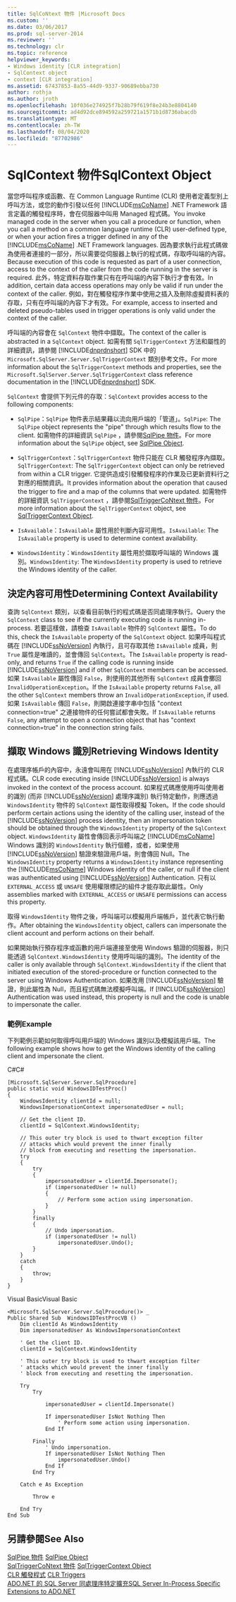 ```yaml
---
title: SqlCoNtext 物件 |Microsoft Docs
ms.custom: ''
ms.date: 03/06/2017
ms.prod: sql-server-2014
ms.reviewer: ''
ms.technology: clr
ms.topic: reference
helpviewer_keywords:
- Windows identity [CLR integration]
- SqlContext object
- context [CLR integration]
ms.assetid: 67437853-8a55-44d9-9337-90689ebba730
author: rothja
ms.author: jroth
ms.openlocfilehash: 10f036e274925f7b28b79f619f8e24b3e8804140
ms.sourcegitcommit: ad4d92dce894592a259721a1571b1d8736abacdb
ms.translationtype: MT
ms.contentlocale: zh-TW
ms.lasthandoff: 08/04/2020
ms.locfileid: "87702986"
---
```

# <a name="sqlcontext-object"></a><span data-ttu-id="b9d49-102">SqlContext 物件</span><span class="sxs-lookup"><span data-stu-id="b9d49-102">SqlContext Object</span></span>
  <span data-ttu-id="b9d49-103">當您呼叫程序或函數、在 Common Language Runtime (CLR) 使用者定義型別上呼叫方法，或您的動作引發以任何 [!INCLUDE[msCoName](../../includes/msconame-md.md)] .NET Framework 語言定義的觸發程序時，會在伺服器中叫用 Managed 程式碼。</span><span class="sxs-lookup"><span data-stu-id="b9d49-103">You invoke managed code in the server when you call a procedure or function, when you call a method on a common language runtime (CLR) user-defined type, or when your action fires a trigger defined in any of the [!INCLUDE[msCoName](../../includes/msconame-md.md)] .NET Framework languages.</span></span> <span data-ttu-id="b9d49-104">因為要求執行此程式碼做為使用者連接的一部分，所以需要從伺服器上執行的程式碼，存取呼叫端的內容。</span><span class="sxs-lookup"><span data-stu-id="b9d49-104">Because execution of this code is requested as part of a user connection, access to the context of the caller from the code running in the server is required.</span></span> <span data-ttu-id="b9d49-105">此外，特定資料存取作業只有在呼叫端的內容下執行才會有效。</span><span class="sxs-lookup"><span data-stu-id="b9d49-105">In addition, certain data access operations may only be valid if run under the context of the caller.</span></span> <span data-ttu-id="b9d49-106">例如，對在觸發程序作業中使用之插入及刪除虛擬資料表的存取，只有在呼叫端的內容下才有效。</span><span class="sxs-lookup"><span data-stu-id="b9d49-106">For example, access to inserted and deleted pseudo-tables used in trigger operations is only valid under the context of the caller.</span></span>  
  
 <span data-ttu-id="b9d49-107">呼叫端的內容會在 `SqlContext` 物件中擷取。</span><span class="sxs-lookup"><span data-stu-id="b9d49-107">The context of the caller is abstracted in a `SqlContext` object.</span></span> <span data-ttu-id="b9d49-108">如需有關 `SqlTriggerContext` 方法和屬性的詳細資訊，請參閱 [!INCLUDE[dnprdnshort](../../includes/dnprdnshort-md.md)] SDK 中的 `Microsoft.SqlServer.Server.SqlTriggerContext` 類別參考文件。</span><span class="sxs-lookup"><span data-stu-id="b9d49-108">For more information about the `SqlTriggerContext` methods and properties, see the `Microsoft.SqlServer.Server.SqlTriggerContext` class reference documentation in the [!INCLUDE[dnprdnshort](../../includes/dnprdnshort-md.md)] SDK.</span></span>  
  
 <span data-ttu-id="b9d49-109">`SqlContext` 會提供下列元件的存取：</span><span class="sxs-lookup"><span data-stu-id="b9d49-109">`SqlContext` provides access to the following components:</span></span>  
  
-   <span data-ttu-id="b9d49-110">`SqlPipe`：`SqlPipe` 物件表示結果藉以流向用戶端的「管道」。</span><span class="sxs-lookup"><span data-stu-id="b9d49-110">`SqlPipe`: The `SqlPipe` object represents the "pipe" through which results flow to the client.</span></span> <span data-ttu-id="b9d49-111">如需物件的詳細資訊 `SqlPipe` ，請參閱[SqlPipe 物件](sqlpipe-object.md)。</span><span class="sxs-lookup"><span data-stu-id="b9d49-111">For more information about the `SqlPipe` object, see [SqlPipe Object](sqlpipe-object.md).</span></span>  
  
-   <span data-ttu-id="b9d49-112">`SqlTriggerContext`：`SqlTriggerContext` 物件只能在 CLR 觸發程序內擷取。</span><span class="sxs-lookup"><span data-stu-id="b9d49-112">`SqlTriggerContext`: The `SqlTriggerContext` object can only be retrieved from within a CLR trigger.</span></span> <span data-ttu-id="b9d49-113">它提供造成引發觸發程序的作業及已更新資料行之對應的相關資訊。</span><span class="sxs-lookup"><span data-stu-id="b9d49-113">It provides information about the operation that caused the trigger to fire and a map of the columns that were updated.</span></span> <span data-ttu-id="b9d49-114">如需物件的詳細資訊 `SqlTriggerContext` ，請參閱[SqlTriggerCoNtext 物件](sqltriggercontext-object.md)。</span><span class="sxs-lookup"><span data-stu-id="b9d49-114">For more information about the `SqlTriggerContext` object, see [SqlTriggerContext Object](sqltriggercontext-object.md).</span></span>  
  
-   <span data-ttu-id="b9d49-115">`IsAvailable`：`IsAvailable` 屬性用於判斷內容可用性。</span><span class="sxs-lookup"><span data-stu-id="b9d49-115">`IsAvailable`: The `IsAvailable` property is used to determine context availability.</span></span>  
  
-   <span data-ttu-id="b9d49-116">`WindowsIdentity`：`WindowsIdentity` 屬性用於擷取呼叫端的 Windows 識別。</span><span class="sxs-lookup"><span data-stu-id="b9d49-116">`WindowsIdentity`: The `WindowsIdentity` property is used to retrieve the Windows identity of the caller.</span></span>  
  
## <a name="determining-context-availability"></a><span data-ttu-id="b9d49-117">決定內容可用性</span><span class="sxs-lookup"><span data-stu-id="b9d49-117">Determining Context Availability</span></span>  
 <span data-ttu-id="b9d49-118">查詢 `SqlContext` 類別，以查看目前執行的程式碼是否同處理序執行。</span><span class="sxs-lookup"><span data-stu-id="b9d49-118">Query the `SqlContext` class to see if the currently executing code is running in-process.</span></span> <span data-ttu-id="b9d49-119">若要這樣做，請檢查 `IsAvailable` 物件的 `SqlContext` 屬性。</span><span class="sxs-lookup"><span data-stu-id="b9d49-119">To do this, check the `IsAvailable` property of the `SqlContext` object.</span></span> <span data-ttu-id="b9d49-120">如果呼叫程式碼在 [!INCLUDE[ssNoVersion](../../includes/ssnoversion-md.md)] 內執行，且可存取其他 `IsAvailable` 成員，則 `True` 屬性是唯讀的，並會傳回 `SqlContext`。</span><span class="sxs-lookup"><span data-stu-id="b9d49-120">The `IsAvailable` property is read-only, and returns `True` if the calling code is running inside [!INCLUDE[ssNoVersion](../../includes/ssnoversion-md.md)] and if other `SqlContext` members can be accessed.</span></span> <span data-ttu-id="b9d49-121">如果 `IsAvailable` 屬性傳回 `False`，則使用的其他所有 `SqlContext` 成員會擲回 `InvalidOperationException`。</span><span class="sxs-lookup"><span data-stu-id="b9d49-121">If the `IsAvailable` property returns `False`, all the other `SqlContext` members throw an `InvalidOperationException`, if used.</span></span> <span data-ttu-id="b9d49-122">如果 `IsAvailable` 傳回 `False`，則開啟連接字串中包括 "context connection=true" 之連接物件的任何嘗試都會失敗。</span><span class="sxs-lookup"><span data-stu-id="b9d49-122">If `IsAvailable` returns `False`, any attempt to open a connection object that has "context connection=true" in the connection string fails.</span></span>  
  
## <a name="retrieving-windows-identity"></a><span data-ttu-id="b9d49-123">擷取 Windows 識別</span><span class="sxs-lookup"><span data-stu-id="b9d49-123">Retrieving Windows Identity</span></span>  
 <span data-ttu-id="b9d49-124">在處理序帳戶的內容中，永遠會叫用在 [!INCLUDE[ssNoVersion](../../includes/ssnoversion-md.md)] 內執行的 CLR 程式碼。</span><span class="sxs-lookup"><span data-stu-id="b9d49-124">CLR code executing inside [!INCLUDE[ssNoVersion](../../includes/ssnoversion-md.md)] is always invoked in the context of the process account.</span></span> <span data-ttu-id="b9d49-125">如果程式碼應使用呼叫使用者的識別 (而非 [!INCLUDE[ssNoVersion](../../includes/ssnoversion-md.md)] 處理序識別) 執行特定動作，則應透過 `WindowsIdentity` 物件的 `SqlContext` 屬性取得模擬 Token。</span><span class="sxs-lookup"><span data-stu-id="b9d49-125">If the code should perform certain actions using the identity of the calling user, instead of the [!INCLUDE[ssNoVersion](../../includes/ssnoversion-md.md)] process identity, then an impersonation token should be obtained through the `WindowsIdentity` property of the `SqlContext` object.</span></span> <span data-ttu-id="b9d49-126">`WindowsIdentity` 屬性會傳回表示呼叫端之 [!INCLUDE[msCoName](../../includes/msconame-md.md)] Windows 識別的 `WindowsIdentity` 執行個體，或者，如果使用 [!INCLUDE[ssNoVersion](../../includes/ssnoversion-md.md)] 驗證來驗證用戶端，則會傳回 Null。</span><span class="sxs-lookup"><span data-stu-id="b9d49-126">The `WindowsIdentity` property returns a `WindowsIdentity` instance representing the [!INCLUDE[msCoName](../../includes/msconame-md.md)] Windows identity of the caller, or null if the client was authenticated using [!INCLUDE[ssNoVersion](../../includes/ssnoversion-md.md)] Authentication.</span></span> <span data-ttu-id="b9d49-127">只有以 `EXTERNAL_ACCESS` 或 `UNSAFE` 使用權限標記的組件才能存取此屬性。</span><span class="sxs-lookup"><span data-stu-id="b9d49-127">Only assemblies marked with `EXTERNAL_ACCESS` or `UNSAFE` permissions can access this property.</span></span>  
  
 <span data-ttu-id="b9d49-128">取得 `WindowsIdentity` 物件之後，呼叫端可以模擬用戶端帳戶，並代表它執行動作。</span><span class="sxs-lookup"><span data-stu-id="b9d49-128">After obtaining the `WindowsIdentity` object, callers can impersonate the client account and perform actions on their behalf.</span></span>  
  
 <span data-ttu-id="b9d49-129">如果開始執行預存程序或函數的用戶端連接至使用 Windows 驗證的伺服器，則只能透過 `SqlContext.WindowsIdentity` 使用呼叫端的識別。</span><span class="sxs-lookup"><span data-stu-id="b9d49-129">The identity of the caller is only available through `SqlContext.WindowsIdentity` if the client that initiated execution of the stored-procedure or function connected to the server using Windows Authentication.</span></span> <span data-ttu-id="b9d49-130">如果改用 [!INCLUDE[ssNoVersion](../../includes/ssnoversion-md.md)] 驗證，則此屬性為 Null，而且程式碼無法模擬呼叫端。</span><span class="sxs-lookup"><span data-stu-id="b9d49-130">If [!INCLUDE[ssNoVersion](../../includes/ssnoversion-md.md)] Authentication was used instead, this property is null and the code is unable to impersonate the caller.</span></span>  
  
### <a name="example"></a><span data-ttu-id="b9d49-131">範例</span><span class="sxs-lookup"><span data-stu-id="b9d49-131">Example</span></span>  
 <span data-ttu-id="b9d49-132">下列範例示範如何取得呼叫用戶端的 Windows 識別以及模擬該用戶端。</span><span class="sxs-lookup"><span data-stu-id="b9d49-132">The following example shows how to get the Windows identity of the calling client and impersonate the client.</span></span>  
  
 <span data-ttu-id="b9d49-133">C#</span><span class="sxs-lookup"><span data-stu-id="b9d49-133">C#</span></span>  
  
```  
[Microsoft.SqlServer.Server.SqlProcedure]  
public static void WindowsIDTestProc()  
{  
    WindowsIdentity clientId = null;  
    WindowsImpersonationContext impersonatedUser = null;  
  
    // Get the client ID.  
    clientId = SqlContext.WindowsIdentity;  
  
    // This outer try block is used to thwart exception filter   
    // attacks which would prevent the inner finally   
    // block from executing and resetting the impersonation.  
    try  
    {  
        try  
        {  
            impersonatedUser = clientId.Impersonate();  
            if (impersonatedUser != null)  
            {  
                // Perform some action using impersonation.  
            }  
        }  
        finally  
        {  
            // Undo impersonation.  
            if (impersonatedUser != null)  
                impersonatedUser.Undo();  
        }  
    }  
    catch  
    {  
        throw;  
    }  
}  
```  
  
 <span data-ttu-id="b9d49-134">Visual Basic</span><span class="sxs-lookup"><span data-stu-id="b9d49-134">Visual Basic</span></span>  
  
```  
<Microsoft.SqlServer.Server.SqlProcedure()> _  
Public Shared Sub  WindowsIDTestProcVB ()  
    Dim clientId As WindowsIdentity  
    Dim impersonatedUser As WindowsImpersonationContext  
  
    ' Get the client ID.  
    clientId = SqlContext.WindowsIdentity  
  
    ' This outer try block is used to thwart exception filter   
    ' attacks which would prevent the inner finally   
    ' block from executing and resetting the impersonation.  
  
    Try  
        Try  
  
            impersonatedUser = clientId.Impersonate()  
  
            If impersonatedUser IsNot Nothing Then  
                ' Perform some action using impersonation.  
            End If  
  
        Finally  
            ' Undo impersonation.  
            If impersonatedUser IsNot Nothing Then  
                impersonatedUser.Undo()  
            End If  
        End Try  
  
    Catch e As Exception  
  
        Throw e  
  
    End Try  
End Sub  
```  
  
## <a name="see-also"></a><span data-ttu-id="b9d49-135">另請參閱</span><span class="sxs-lookup"><span data-stu-id="b9d49-135">See Also</span></span>  
 <span data-ttu-id="b9d49-136">[SqlPipe 物件](sqlpipe-object.md) </span><span class="sxs-lookup"><span data-stu-id="b9d49-136">[SqlPipe Object](sqlpipe-object.md) </span></span>  
 <span data-ttu-id="b9d49-137">[SqlTriggerCoNtext 物件](sqltriggercontext-object.md) </span><span class="sxs-lookup"><span data-stu-id="b9d49-137">[SqlTriggerContext Object](sqltriggercontext-object.md) </span></span>  
 <span data-ttu-id="b9d49-138">[CLR 觸發程式](../../database-engine/dev-guide/clr-triggers.md) </span><span class="sxs-lookup"><span data-stu-id="b9d49-138">[CLR Triggers](../../database-engine/dev-guide/clr-triggers.md) </span></span>  
 [<span data-ttu-id="b9d49-139">ADO.NET 的 SQL Server 同處理序特定擴充</span><span class="sxs-lookup"><span data-stu-id="b9d49-139">SQL Server In-Process Specific Extensions to ADO.NET</span></span>](sql-server-in-process-specific-extensions-to-ado-net.md)  
  
  
